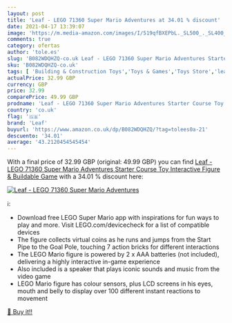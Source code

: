 ```yaml
---
layout: post
title: 'Leaf - LEGO 71360 Super Mario Adventures at 34.01 % discount'
date: 2021-04-17 13:39:07
image: 'https://m.media-amazon.com/images/I/519qfBXEPbL._SL500_._SL400_.jpg'
comments: true
category: ofertas
author: 'tole.es'
slug: 'B082WDQHZQ-co.uk Leaf - LEGO 71360 Super Mario Adventures Starter Course...'
sku: 'B082WDQHZQ-co.uk'
tags: [ 'Building & Construction Toys','Toys & Games','Toys Store','leaf','lego', ]
actualPrice: 32.99 GBP
currency: GBP
price: 32.99
comparePrice: 49.99 GBP
prodname: 'Leaf - LEGO 71360 Super Mario Adventures Starter Course Toy Interactive Figure & Buildable Game'
country: 'co.uk'
flag: '🇬🇧'
brand: 'Leaf'
buyurl: 'https://www.amazon.co.uk/dp/B082WDQHZQ/?tag=tolees0a-21'
descuento: '34.01'
average: '43.2120454545454'
---
```


With a final price of 32.99 GBP (original: 49.99 GBP) you can find [Leaf - LEGO 71360 Super Mario Adventures Starter Course Toy Interactive Figure & Buildable Game](https://www.amazon.co.uk/dp/B082WDQHZQ/?tag=tolees0a-21) with a  34.01 % discount here:

[![Leaf - LEGO 71360 Super Mario Adventures](https://m.media-amazon.com/images/I/519qfBXEPbL._SL500_._SL400_.jpg)](https://www.amazon.co.uk/dp/B082WDQHZQ/?tag=tolees0a-21)

ℹ️:

- Download free LEGO Super Mario app with inspirations for fun ways to play and more. Visit LEGO.com/devicecheck for a list of compatible devices
- The figure collects virtual coins as he runs and jumps from the Start Pipe to the Goal Pole, touching 7 action bricks for different interactions
- The LEGO Mario figure is powered by 2 x AAA batteries (not included), delivering a highly interactive in-game experience
- Also included is a speaker that plays iconic sounds and music from the video game
- LEGO Mario figure has colour sensors, plus LCD screens in his eyes, mouth and belly to display over 100 different instant reactions to movement

[🛒 Buy it!!](https://www.amazon.co.uk/dp/B082WDQHZQ/?tag=tolees0a-21)
